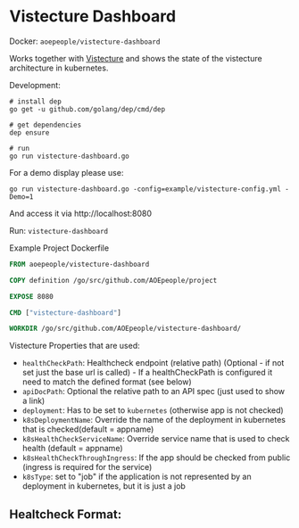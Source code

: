 # Vistecture Dashboard

Docker: `aoepeople/vistecture-dashboard`

Works together with [Vistecture](https://github.com/aoepeople/vistecture) and shows the state of the vistecture architecture in kubernetes.

Development:

```
# install dep
go get -u github.com/golang/dep/cmd/dep

# get dependencies
dep ensure

# run
go run vistecture-dashboard.go
```

For a demo display please use:
```
go run vistecture-dashboard.go -config=example/vistecture-config.yml -Demo=1
```


And access it via http://localhost:8080

Run: `vistecture-dashboard`

Example Project Dockerfile

```dockerfile
FROM aoepeople/vistecture-dashboard

COPY definition /go/src/github.com/AOEpeople/project

EXPOSE 8080

CMD ["vistecture-dashboard"]

WORKDIR /go/src/github.com/AOEpeople/vistecture-dashboard/
```

Vistecture Properties that are used:

- `healthCheckPath`: Healthcheck endpoint (relative path) (Optional - if not set just the base url is called) - If a healthCheckPath is configured it need to match the defined format (see below)
- `apiDocPath`: Optional the relative path to an API spec (just used to show a link)
- `deployment`: Has to be set to `kubernetes` (otherwise app is not checked)
- `k8sDeploymentName`: Override the name of the deployment in kubernetes that is checked(default = appname)
- `k8sHealthCheckServiceName`: Override service name that is used to check health (default = appname)
- `k8sHealthCheckThroughIngress`: If the app should be checked from public (ingress is required for the service)
- `k8sType`: set to "job" if the application is not represented by an deployment in kubernetes, but it is just a job

## Healtcheck Format:

```

```